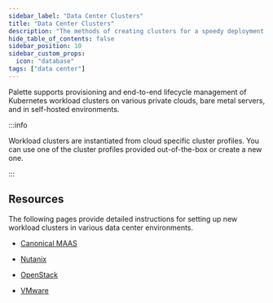 ```yaml
---
sidebar_label: "Data Center Clusters"
title: "Data Center Clusters"
description: "The methods of creating clusters for a speedy deployment on any CSP"
hide_table_of_contents: false
sidebar_position: 10
sidebar_custom_props: 
  icon: "database"
tags: ["data center"]
---
```


Palette supports provisioning and end-to-end lifecycle management of Kubernetes workload clusters on various private clouds, bare metal servers, and in self-hosted environments.


:::info

Workload clusters are instantiated from cloud specific cluster profiles. You can use one of the cluster profiles provided out-of-the-box or create a new one.

:::


## Resources

The following pages provide detailed instructions for setting up new workload clusters in various data center environments.

- [Canonical MAAS](maas/maas.md)

- [Nutanix](nutanix/nutanix.md)

- [OpenStack](openstack.md)

- [VMware](vmware.md)



